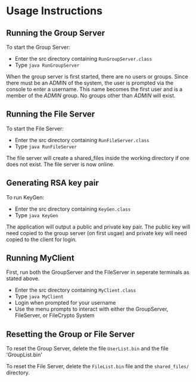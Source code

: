 
# Usage Instructions

## Running the Group Server

To start the Group Server:
 - Enter the src directory containing `RunGroupServer.class`
 - Type `java RunGroupServer`

When the group server is first started, there are no users or groups. Since there must be an ADMIN of the system, the user is prompted via the console to enter a username. This name becomes the first user and is a member of the *ADMIN* group.  No groups other than *ADMIN* will exist.

## Running the File Server

To start the File Server:
 - Enter the src directory containing `RunFileServer.class`
 - Type `java RunFileServer`

The file server will create a shared_files inside the working directory if one does not exist. The file server is now online.

## Generating RSA key pair
To run KeyGen:
 - Enter the src directory containing `KeyGen.class`
 - Type `java KeyGen`
 
The application will output a public and private key pair. The public key will need copied to the group server (on first usgae) and private key will need copied to the client for login.

## Running MyClient
First, run both the GroupServer and the FileServer in seperate terminals as stated above.
 - Enter the src directory containing `MyClient.class`
 - Type `java MyClient`
 - Login when prompted for your username
 - Use the menu prompts to interact with either the GroupServer, FileServer, or FileCrypto System

## Resetting the Group or File Server

To reset the Group Server, delete the file `UserList.bin` and the file 'GroupList.bin'

To reset the File Server, delete the `FileList.bin` file and the `shared_files/` directory.
